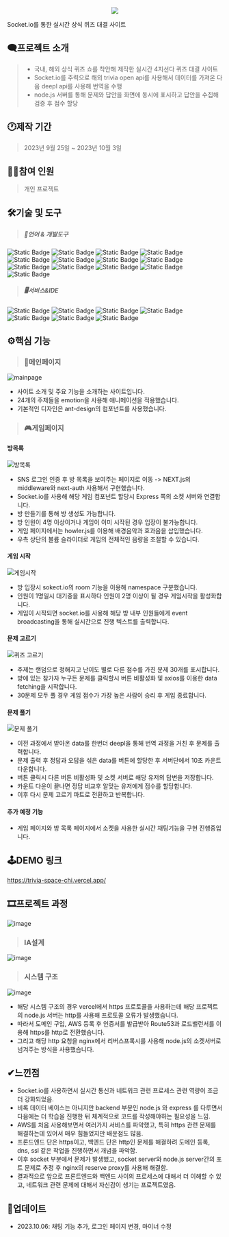 <div align="center">
  <img src="https://github.com/locke-123/trivia_space/assets/113772136/35988e9f-d043-4b88-ab02-6a5dd049919e">
</div>

Socket.io를 통한 실시간 상식 퀴즈 대결 사이트
## 🗨프로젝트 소개
> - 국내, 해외 상식 퀴즈 쇼를 착안해 제작한 실시간 4지선다 퀴즈 대결 사이트
> - Socket.io를 주력으로 해외 trivia open api를 사용해서 데이터를 가져온 다음 deepl api를 사용해 번역을 수행
> -  node.js 서버를 통해 문제와 답안을 화면에 동시에 표시하고 답안을 수집해 검증 후 점수 할당
## 🕐제작 기간
>2023년 9월 25일 ~ 2023년 10월 3일
## 🙍‍♂️참여 인원
>개인 프로젝트
## 🛠기술 및 도구
>##### 🔧언어 & 개발도구
![Static Badge](https://img.shields.io/badge/HTML5-%23E34F26?logo=html5&logoColor=fff)
![Static Badge](https://img.shields.io/badge/CSS3-%231572B6?logo=css3&logoColor=fff)
![Static Badge](https://img.shields.io/badge/javascript-%23F7DF1E?logo=javascript&logoColor=fff)
![Static Badge](https://img.shields.io/badge/React-%230088CC?logo=React&logoColor=fff)
![Static Badge](https://img.shields.io/badge/typescript-%233178C6?logo=typescript&logoColor=fff)
![Static Badge](https://img.shields.io/badge/Next.js-%23000000?logo=nextdotjs&logoColor=fff)
![Static Badge](https://img.shields.io/badge/socket.io-%23010101?logo=socketdotio&logoColor=fff)
![Static Badge](https://img.shields.io/badge/axios-%235A29E4?logo=axios&logoColor=fff)
![Static Badge](https://img.shields.io/badge/antdesign-%230170FE?logo=antdesign&logoColor=fff)
![Static Badge](https://img.shields.io/badge/express-%23000000?logo=express&logoColor=fff)
![Static Badge](https://img.shields.io/badge/Node.js-%23339933?logo=nodedotjs&logoColor=fff)
![Static Badge](https://img.shields.io/badge/Nginx-%23009639?logo=nginx&logoColor=fff)
![Static Badge](https://img.shields.io/badge/Ubuntu-%23E95420?logo=ubuntu&logoColor=fff)
>##### 🖥서비스&IDE
![Static Badge](https://img.shields.io/badge/VisualStudioCode-%23007ACC?logo=visualstudiocode&logoColor=fff)
![Static Badge](https://img.shields.io/badge/github-%23181717?logo=github&logoColor=fff)
![Static Badge](https://img.shields.io/badge/git-%23F05032?logo=git&logoColor=fff)
![Static Badge](https://img.shields.io/badge/Amazon%20AWS-%23232F3E?logo=amazonaws&logoColor=fff)
![Static Badge](https://img.shields.io/badge/AmazonEC2-%23FF9900?logo=amazonec2&logoColor=fff)
![Static Badge](https://img.shields.io/badge/AmazonRoute53-%238C4FFF?logo=amazonroute53&logoColor=fff)
![Static Badge](https://img.shields.io/badge/Vercel-%23000000?logo=vercel&logoColor=fff)
## ⚙핵심 기능
>### 📃메인페이지
![mainpage](https://github.com/locke-123/trivia_space/assets/113772136/81accca0-0823-4077-b519-3f81b5f07dbf)
- 사이트 소개 및 주요 기능을 소개하는 사이트입니다.
- 24개의 주제들을 emotion을 사용해 애니메이션을 적용했습니다.
- 기본적인 디자인은 ant-design의 컴포넌트를 사용했습니다.
>### 🎮게임페이지
#### 방목록
![방목록](https://github.com/locke-123/trivia_space/assets/113772136/c90f4b1a-2dfa-4096-b0ba-537b1f4e5c6f)
- SNS 로그인 인증 후 방 목록을 보여주는 페이지로 이동 -> NEXT.js의 middleware와 next-auth 사용해서 구현했습니다.
- Socket.io를 사용해 해당 게임 컴포넌트 할당시 Express 쪽의 소켓 서버와 연결합니다.
- 방 만들기를 통해 방 생성도 가능합니다.
- 방 인원이 4명 이상이거나 게임이 이미 시작된 경우 입장이 불가능합니다.
- 게임 페이지에서는 howler.js를 이용해 배경음악과 효과음을 삽입했습니다.
- 우측 상단의 볼륨 슬라이더로 게임의 전체적인 음량을 조절할 수 있습니다.
#### 게임 시작
![게임시작](https://github.com/locke-123/trivia_space/assets/113772136/67dc6ab1-b89d-43b6-b053-4512011701aa)
- 방 입장시 sokect.io의 room 기능을 이용해 namespace 구분했습니다.
- 인원이 1명일시 대기중을 표시하다 인원이 2명 이상이 될 경우 게임시작을 활성화합니다.
- 게임이 시작되면 socket.io를 사용해 해당 방 내부 인원들에게 event broadcasting을 통해 실시간으로 진행 텍스트를 출력합니다.
#### 문제 고르기
![퀴즈 고르기](https://github.com/locke-123/trivia_space/assets/113772136/083bc28e-c2d5-43a1-b864-f58ce65c1300)
- 주제는 랜덤으로 정해지고 난이도 별로 다른 점수를 가진 문제 30개를 표시합니다.
- 방에 있는 참가자 누구든 문제를 클릭할시 버튼 비활성화 및 axios를 이용한 data fetching을 시작합니다.
- 30문제 모두 풀 경우 게임 점수가 가장 높은 사람이 승리 후 게임 종료합니다.
#### 문제 풀기
![문제 풀기](https://github.com/locke-123/trivia_space/assets/113772136/be0c200c-0d1e-40b5-8a9b-dfef7ddf5a95)
- 이전 과정에서 받아온 data를 한번더 deepl을 통해 번역 과정을 거친 후 문제를 출력합니다.
- 문제 출력 후 정답과 오답을 섞은 data를 버튼에 할당한 후 서버단에서 10초 카운트 다운합니다.
- 버튼 클릭시 다른 버튼 비활성화 및 소켓 서버로 해당 유저의 답변을 저장합니다.
- 카운트 다운이 끝나면 정답 비교후 알맞는 유저에게 점수를 할당합니다.
- 이후 다시 문제 고르기 파트로 전환하고 반복합니다.
#### 추가 예정 기능
- 게임 페이지와 방 목록 페이지에서 소켓을 사용한 실시간 채팅기능을 구현 진행중입니다.
## 🕹DEMO 링크
https://trivia-space-chi.vercel.app/
## 🎞프로젝트 과정
![image](https://github.com/locke-123/trivia_space/assets/113772136/dd4c7f62-dd85-48fa-83a5-c71054db53b9)
>### IA설계
![image](https://github.com/locke-123/trivia_space/assets/113772136/20a4197c-5f2a-46a9-a921-b4b54c212dfb)
>### 시스템 구조
![image](https://github.com/locke-123/trivia_space/assets/113772136/995f1a82-6d83-42f5-aa85-2083183b67fc)
- 해당 시스템 구조의 경우 vercel에서 https 프로토콜을 사용하는데 해당 프로젝트의 node.js 서버는 http를 사용해 프로토콜 오류가 발생했습니다.
- 따라서 도메인 구입, AWS 등록 후 인증서를 발급받아 Route53과 로드밸런서를 이용해 https를 http로 전환했습니다.
- 그리고 해당 http 요청을 nginx에서 리버스프록시를 사용해 node.js의 소켓서버로 넘겨주는 방식을 사용했습니다.
## ✔느낀점
- Socket.io를 사용하면서 실시간 통신과 네트워크 관련 프로세스 관련 역량이 조금 더 강화되었음.
- 비록 데이터 베이스는 아니지만 backend 부분인 node.js 와 express 를 다루면서 다음에는 더 학습을 진행한 뒤 체계적으로 코드를 작성해야하는 필요성을 느낌.
- AWS를 처음 사용해보면서 여러가지 서비스를 파악했고, 특히 https 관련 문제를 해결하는데 있어서 매우 힘들었지만 배운점도 많음.
- 프론드엔드 단은 https이고, 백엔드 단은 http인 문제를 해결하려 도메인 등록, dns, ssl 같은 작업을 진행하면서 개념을 파악함.
- 이후 socket 부분에서 문제가 발생했고, socket server와 node.js server간의 포트 문제로 추정 후 nginx의 reserve proxy를 사용해 해결함.
- 결과적으로 앞으로 프론트엔드와 백엔드 사이의 프로세스에 대해서 더 이해할 수 있고, 네트워크 관련 문제에 대해서 자신감이 생기는 프로젝트였음.
## 📢업데이트
- 2023.10.06: 채팅 기능 추가, 로그인 페이지 변경, 마이너 수정
